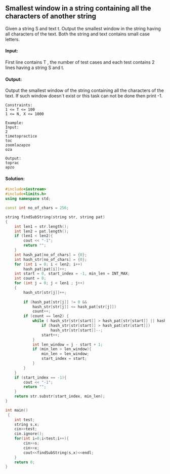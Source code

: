 ## Smallest window in a string containing all the characters of another string
Given a string S and text t. Output the smallest window in the string having all characters of the text. Both the string and text contains small case letters.

#### Input:
First line contains T , the number of test cases and each test contains 2 lines having a string S and t.

#### Output:
Output the smallest window of the string containing all the characters of the text. If such window doesn`t exist or this task can not be done then print -1.
```
Constraints:
1 <= T <= 100
1 <= N, X <= 1000

Example:
Input:
2
timetopractice
toc
zoomlazapzo
oza

Output:
toprac
apzo
```
#### Solution:
```c++
#include<iostream>
#include<limits.h>
using namespace std;

const int no_of_chars = 256;

string findSubString(string str, string pat) 
{ 
	int len1 = str.length(); 
	int len2 = pat.length(); 
	if (len1 < len2){ 
		cout << "-1"; 
		return ""; 
	} 
	int hash_pat[no_of_chars] = {0}; 
	int hash_str[no_of_chars] = {0}; 
	for (int i = 0; i < len2; i++) 
		hash_pat[pat[i]]++; 
	int start = 0, start_index = -1, min_len = INT_MAX; 
	int count = 0;
	for (int j = 0; j < len1 ; j++) 
	{ 
		hash_str[str[j]]++; 
		
		if (hash_pat[str[j]] != 0 && 
			hash_str[str[j]] <= hash_pat[str[j]]) 
			count++; 
		if (count == len2) { 
			while ( hash_str[str[start]] > hash_pat[str[start]] || hash_pat[str[start]] == 0){ 
				if (hash_str[str[start]] > hash_pat[str[start]]) 
					hash_str[str[start]]--; 
				start++; 
			} 
			int len_window = j - start + 1; 
			if (min_len > len_window){ 
				min_len = len_window; 
				start_index = start; 
			} 
		} 
	} 
	if (start_index == -1){ 
	    cout << "-1"; 
	    return ""; 
	} 
	return str.substr(start_index, min_len); 
}

int main()
 {
	int test;
	string s,x;
	cin>>test;
	cin.ignore();
	for(int i=0;i<test;i++){
	    cin>>s;
	    cin>>x;
	    cout<<findSubString(s,x)<<endl;
	}
	return 0;
}
```
